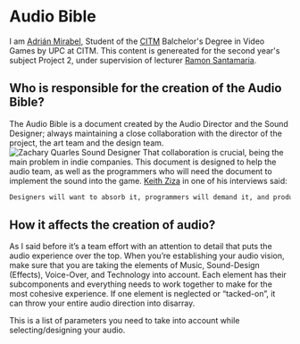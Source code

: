# Audio Bible

I am [Adrián Mirabel](https://www.linkedin.com/in/m1r4b3l/), Student of the [CITM](https://www.citm.upc.edu/ing/estudis/graus-videojocs/) Balchelor's Degree in Video Games by UPC at CITM. This content is genereated for the second year's subject Project 2, under supervision of lecturer [Ramon Santamaria](https://www.linkedin.com/in/raysan/).

## Who is responsible for the creation of the Audio Bible?

The Audio Bible is a document created by the Audio Director and the Sound Designer; always maintaining a close collaboration with the director of the project, the art team and the design team. ![Zachary Quarles Sound Designer](https://www.google.com/searchq=Zachary+Quarles&rlz=1C1GGRV_enES751ES751&sxsrf=ALeKk03JDt4X8xr01Of_5V4n1VcyiU_zZQ:1583266133016&source=lnms&tbm=isch&sa=X&ved=2ahUKEwj7xsX7jf_nAhVCqxoKHYW3Cq8Q_AUoAXoECAsQAw&biw=1920&bih=975#imgrc=EIh6tBB37SmWYM)
That collaboration is crucial, being the main problem in indie companies.
This document is designed to help the audio team, as well as the programmers who will need the document to implement the sound into the game. 
[Keith Ziza](http://keithzizza.com/) in one of his interviews said:

```markdown
Designers will want to absorb it, programmers will demand it, and producers, along with just anyone else who is involved on the project, will want to at least skim it. Whether it’s one page or one hundred, it should be as descriptive as it needs to be for you and for your development team. The end result, hopefully, is a harmonious one… working with and enhancing graphics, writing, game design, and the overall gaming experience. (Keith Ziza 2000).
```

## How it affects the creation of audio?

As I said before it’s a team effort with an attention to detail that puts the audio experience over the top.  When you’re establishing your audio vision, make sure that you are taking the elements of Music, Sound-Design (Effects), Voice-Over, and Technology into account.  Each element has their subcomponents and everything needs to work together to make for the most cohesive experience.  If one element is neglected or “tacked-on”, it can throw your entire audio direction into disarray.

This is a list of parameters you need to take into account while selecting/designing your audio.




